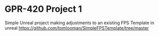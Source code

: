 # GPR-420 Project 1

Simple Unreal project making adjustments to an existing FPS Template in unreal 
https://github.com/tomlooman/SimpleFPSTemplate/tree/master